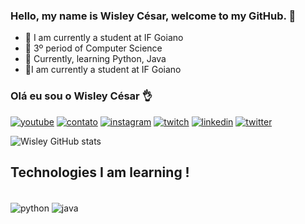 ### Hello, my name is Wisley César, welcome to my GitHub.  👋
- 📝 I am currently a student at IF Goiano
- 🤔 3º period of Computer Science 
- 🌱 Currently, learning Python, Java
- 📝I am currently a student at IF Goiano 

### Olá eu sou o Wisley César 👌
[![youtube](https://img.shields.io/badge/YouTube-FF0000?style=for-the-badge&logo=youtube&logoColor=white)](https://www.youtube.com/channel/UChlSJua8teUwNC-Z1fEXLwg)
[![contato](https://img.shields.io/badge/Gmail-D14836?style=for-the-badge&logo=gmail&logoColor=white)](https://mail.google.com/mail/u/0/#inbox)
[![instagram](https://img.shields.io/badge/Instagram-E4405F?style=for-the-badge&logo=instagram&logoColor=white)](https://www.instagram.com/_wisley__/?hl=pt-br)
[![twitch](https://img.shields.io/badge/Twitch-9146FF?style=for-the-badge&logo=twitch&logoColor=white)](https://www.twitch.tv/wczimm)
[![linkedin](https://img.shields.io/badge/LinkedIn-0077B5?style=for-the-badge&logo=linkedin&logoColor=white)](https://www.linkedin.com/in/wisley-c%C3%A9sar-b4b555255/)
[![twitter](https://img.shields.io/badge/Twitter-1DA1F2?style=for-the-badge&logo=twitter&logoColor=white)](https://twitter.com/WisleyCesar0)

![Wisley GitHub stats](https://github-readme-stats.vercel.app/api?username=Wisley-cesar&show_icons=true&theme=dracula)

##  Technologies I am learning !
<div style= "diplay: inclide_block"><br/>
    <img align= "center" alt= "python"src="https://img.shields.io/badge/Python-3776AB?style=for-the-badge&logo=python&logoColor=white" />
     <img align= "center" alt= "java"src="https://img.shields.io/badge/Java-ED8B00?style=for-the-badge&logo=openjdk&logoColor=white" />
     

</div>

